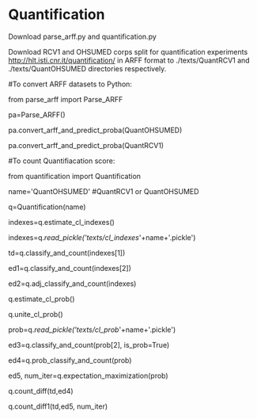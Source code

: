 # Quantification 

Download parse_arff.py and quantification.py

Download RCV1 and OHSUMED corps split for quantification experiments  http://hlt.isti.cnr.it/quantification/ in ARFF format to ./texts/QuantRCV1 and ./texts/QuantOHSUMED directories respectively.

#To convert ARFF datasets to Python:

from parse_arff import Parse_ARFF

pa=Parse_ARFF()

pa.convert_arff_and_predict_proba(QuantOHSUMED)

pa.convert_arff_and_predict_proba(QuantRCV1)


#To count Quantifiacation score:

from quantification import Quantification

name='QuantOHSUMED' #QuantRCV1 or QuantOHSUMED

q=Quantification(name)

indexes=q.estimate_cl_indexes()

indexes=q._read_pickle('texts/cl_indexes_'+name+'.pickle')

td=q.classify_and_count(indexes[1])

ed1=q.classify_and_count(indexes[2])

ed2=q.adj_classify_and_count(indexes)


q.estimate_cl_prob()

q.unite_cl_prob()

prob=q._read_pickle('texts/cl_prob_'+name+'.pickle')


ed3=q.classify_and_count(prob[2], is_prob=True)

ed4=q.prob_classify_and_count(prob)

ed5, num_iter=q.expectation_maximization(prob)

q.count_diff(td,ed4)

q.count_diff1(td,ed5, num_iter)
